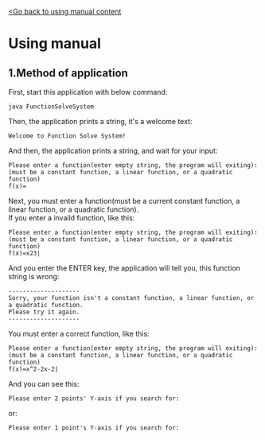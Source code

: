 [<Go back to using manual content](../Using-manual.md)
# Using manual
## 1.Method of application
First, start this application with below command:
```
java FunctionSolveSystem
```
Then, the application prints a string, it's a welcome text:
```
Welcome to Function Solve System!
```
And then, the application prints a string, and wait for your input:
```
Please enter a function(enter empty string, the program will exiting):
(must be a constant function, a linear function, or a quadratic function)
f(x)=
```
Next, you must enter a function(must be a current constant function, a linear function, or a quadratic function).\
If you enter a invaild function, like this:
```
Please enter a function(enter empty string, the program will exiting):
(must be a constant function, a linear function, or a quadratic function)
f(x)=x23|
```
And you enter the ENTER key, the application will tell you, this function string is wrong:
```
--------------------
Sorry, your function isn't a constant function, a linear function, or a quadratic function.
Please try it again.
--------------------
```
You must enter a correct function, like this:
```
Please enter a function(enter empty string, the program will exiting):
(must be a constant function, a linear function, or a quadratic function)
f(x)=x^2-2x-2|
```
And you can see this:
```
Please enter 2 points' Y-axis if you search for:
```
or:
```
Please enter 1 point's Y-axis if you search for:
```

